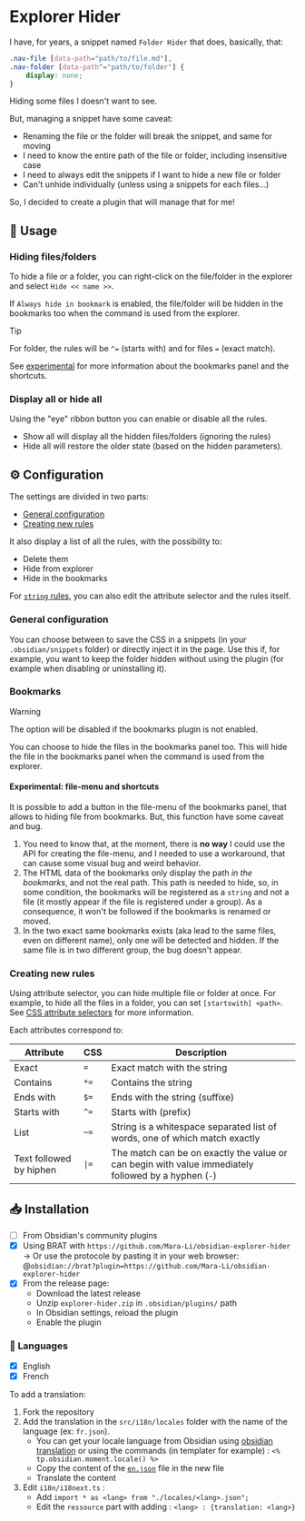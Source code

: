 # Explorer Hider

I have, for years, a snippet named `Folder Hider` that does, basically, that:

```css
.nav-file [data-path="path/to/file.md"],
.nav-folder [data-path^="path/to/folder"] {
    display: none;
}
```

Hiding some files I doesn't want to see.

But, managing a snippet have some caveat:

- Renaming the file or the folder will break the snippet, and same for moving
- I need to know the entire path of the file or folder, including insensitive case
- I need to always edit the snippets if I want to hide a new file or folder
- Can't unhide individually (unless using a snippets for each files...)

So, I decided to create a plugin that will manage that for me!

## 🧰 Usage
### Hiding files/folders

To hide a file or a folder, you can right-click on the file/folder in the explorer and select `Hide << name >>`.

If `Always hide in bookmark` is enabled, the file/folder will be hidden in the bookmarks too when the command is used from the explorer.

> [!TIP]
> For folder, the rules will be `^=` (starts with) and for files `=` (exact match).

See [experimental](#experimental-file-menu-and-shortcuts) for more information about the bookmarks panel and the shortcuts.

### Display all or hide all

Using the "eye" ribbon button you can enable or disable all the rules.

- Show all will display all the hidden files/folders (ignoring the rules)
- Hide all will restore the older state (based on the hidden parameters).

## ⚙️ Configuration

The settings are divided in two parts:
- [General configuration](#general-configuration)
- [Creating new rules](#creating-new-rules)

It also display a list of all the rules, with the possibility to:
- Delete them
- Hide from explorer 
- Hide in the bookmarks

For [`string` rules](#creating-new-rules), you can also edit the attribute selector and the rules itself.

### General configuration

You can choose between to save the CSS in a snippets (in your `.obsidian/snippets` folder) or directly inject it in the page. Use this if, for example, you want to keep the folder hidden without using the plugin (for example when disabling or uninstalling it).

### Bookmarks

> [!warning] 
> The option will be disabled if the bookmarks plugin is not enabled.

You can choose to hide the files in the bookmarks panel too. 
This will hide the file in the bookmarks panel when the command is used from the explorer.

#### Experimental: file-menu and shortcuts

It is possible to add a button in the file-menu of the bookmarks panel, that allows to hiding file from bookmarks. But, this function have some caveat and bug.

1. You need to know that, at the moment, there is **no way** I could use the API for creating the file-menu, and I needed to use a workaround, that can cause some visual bug and weird behavior.
2. The HTML data of the bookmarks only display the path *in the bookmarks*, and not the real path. This path is needed to hide, so, in some condition, the bookmarks will be registered as a `string` and not a file (it mostly appear if the file is registered under a group). As a consequence, it won't be followed if the bookmarks is renamed or moved.
3. In the two exact same bookmarks exists (aka lead to the same files, even on different name), only one will be detected and hidden. If the same file is in two different group, the bug doesn't appear.


### Creating new rules

Using attribute selector, you can hide multiple file or folder at once. For example, to hide all the files in a folder, you can set `[startswith] <path>`. See [CSS attribute selectors](https://developer.mozilla.org/en-US/docs/Web/CSS/Attribute_selectors) for more information.

Each attributes correspond to:

| Attribute               | CSS    | Description                                                                                            |
| ----------------------- | ------ | ------------------------------------------------------------------------------------------------------ |
| Exact                   | `=`  | Exact match with the string                                                                            |
| Contains                | `*=` | Contains the string                                                                                    |
| Ends with               | `$=` | Ends with the string (suffixe)                                                                         |
| Starts with             | `^=` | Starts with (prefix)                                                                                   |
| List                    | `~=` | String is a whitespace separated list of words, one of which match exactly                             |
| Text followed by hiphen | `\|=` | The match can be on exactly the value or can begin with value immediately followed by a hyphen (`-`) |



## 📥 Installation

- [ ] From Obsidian's community plugins
- [X] Using BRAT with `https://github.com/Mara-Li/obsidian-explorer-hider`  
   → Or use the protocole by pasting it in your web browser: @`obsidian://brat?plugin=https://github.com/Mara-Li/obsidian-explorer-hider`
- [X] From the release page:
  - Download the latest release
  - Unzip `explorer-hider.zip` in `.obsidian/plugins/` path
  - In Obsidian settings, reload the plugin
  - Enable the plugin

### 🎼 Languages

- [X] English
- [X] French

To add a translation:

1. Fork the repository
2. Add the translation in the `src/i18n/locales` folder with the name of the language (ex: `fr.json`).
   - You can get your locale language from Obsidian using [obsidian translation](https://github.com/obsidianmd/obsidian-translations) or using the commands (in templater for example) : `<% tp.obsidian.moment.locale() %>`
   - Copy the content of the [`en.json`](./src/i18n/locales/en.json) file in the new file
   - Translate the content
3. Edit `i18n/i18next.ts` :
   - Add `import * as <lang> from "./locales/<lang>.json";`
   - Edit the `ressource` part with adding : `<lang> : {translation: <lang>}`

